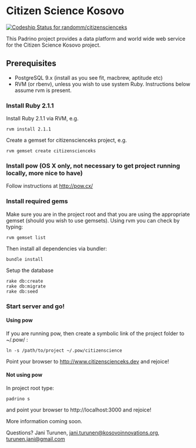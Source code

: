 # Citizen Science Kosovo

[ ![Codeship Status for
randomm/citizenscienceks](https://codeship.io/projects/8fe84230-1b5d-0132-f287-7ed5768cf494/status)](https://codeship.io/projects/34917)

This Padrino project provides a data platform and world wide web service for the Citizen Science Kosovo project.

## Prerequisites

- PostgreSQL 9.x (install as you see fit, macbrew, aptitude etc)
- RVM (or rbenv), unless you wish to use system Ruby. Instructions below assume rvm is present.

### Install Ruby 2.1.1

Install Ruby 2.1.1 via RVM, e.g.

```
rvm install 2.1.1
```

Create a gemset for citizenscienceks  project, e.g.

```
rvm gemset create citizenscienceks
```

### Install pow (OS X only, not necessary to get project running locally, more nice to have)

Follow instructions at http://pow.cx/

### Install required gems

Make sure you are in the project root and that you are using the
appropriate gemset (should you wish to use gemsets). Using rvm you can
check by typing:

```
rvm gemset list
```

Then install all dependencies via bundler:

```
bundle install
```

Setup the database

```
rake db:create
rake db:migrate
rake db:seed
```

### Start server and go!

#### Using pow

If you are running pow, then create a symbolic link of the project
folder to ~/.pow/ :

```
ln -s /path/to/project ~/.pow/citizenscience
```

Point your browser to http://www.citizenscienceks.dev and rejoice!

#### Not using pow

In project root type:

```
padrino s
```

and point your browser to http://localhost:3000 and rejoice!


More information coming soon.

Questions?  Jani Turunen, jani.turunen@kosovoinnovations.org, turunen.jani@gmail.com

